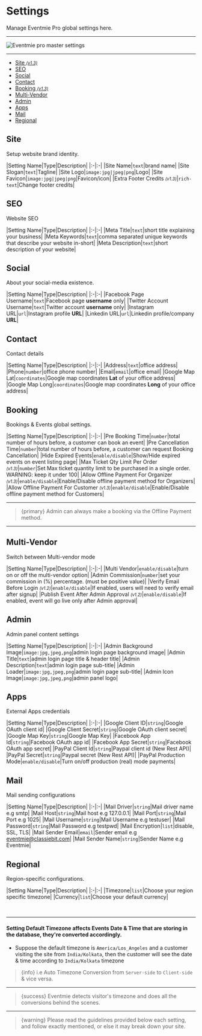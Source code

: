 # Settings

Manage Eventmie Pro global settings here.

---

![Eventmie pro master settings](/images/20-admin-settings.webp "Eventmie pro master settings")

---


- [Site <small>*(v1.3)*</small>](#Site)
- [SEO](#SEO)
- [Social](#Social)
- [Contact](#Contact)
- [Booking <small>*(v1.3)*</small>](#Booking)
- [Multi-Vendor](#Multi-Vendor)
- [Admin](#Admin)
- [Apps](#Apps)
- [Mail](#Mail)
- [Regional](#Regional)

<a name="Site"></a>
## Site

Setup website brand identity.


|Setting Name|Type|Description|
|:-|:-|
|Site Name|`text`|brand name|
|Site Slogan|`text`|Tagline|
|Site Logo|`image:jpg|jpeg|png`|Logo|
|Site Favicon|`image:jpg|jpeg|png`|Favicon/icon|
|Extra Footer Credits <small>*(v1.3)*</small>|`rich-text`|Change footer credits|



<a name="SEO"></a>
## SEO

Website SEO


|Setting Name|Type|Description|
|:-|:-|
|Meta Title|`text`|short title explaining your business|
|Meta Keywords|`text`|comma separated unique keywords that describe your website in-short|
|Meta Description|`text`|short description of your website|



<a name="Social"></a>
## Social

About your social-media existence.


|Setting Name|Type|Description|
|:-|:-|
|Facebook Page Username|`text`|Facebook page **username** only|
|Twitter Account Username|`text`|Twitter account **username** only|
|Instagram URL|`url`|Instagram profile **URL**|
|Linkedin URL|`url`|Linkedin profile/company **URL**|




<a name="Contact"></a>
## Contact

Contact details


|Setting Name|Type|Description|
|:-|:-|
|Address|`text`|office address|
|Phone|`number`|office phone number|
|Email|`email`|office email|
|Google Map Lat|`coordinates`|Google map coordinates **Lat** of your office address| 
|Google Map Long|`coordinates`|Google map coordinates **Long** of your office address| 




<a name="Booking"></a>
## Booking

Bookings & Events global settings.


|Setting Name|Type|Description|
|:-|:-|
|Pre Booking Time|`number`|total number of hours before, a customer can book an event|
|Pre Cancellation Time|`number`|total number of hours before, a customer can request Booking Cancellation|
|Hide Expired Events|`enable/disable`|Show/Hide expired events on event listing page|
|Max Ticket Qty Limit Per Order <small>*(v1.3)*</small>|`number`|Set Max ticket quantity limit to be purchased in a single order. WARNING: keep it under 100|
|Allow Offline Payment For Organizer <small>*(v1.3)*</small>|`enable/disable`|Enable/Disable offline payment method for Organizers|
|Allow Offline Payment For Customer <small>*(v1.3)*</small>|`enable/disable`|Enable/Disable offline payment method for Customers|

---

>{primary} Admin can always make a booking via the Offline Payment method.

---

<a name="Multi-Vendor"></a>
## Multi-Vendor

Switch between Multi-vendor mode

|Setting Name|Type|Description|
|:-|:-|
|Multi Vendor|`enable/disable`|turn on or off the multi-vendor option|
|Admin Commission|`number`|set your commission in (%) percentage. (must be positive value)|
|Verify Email Before Login <small>*(v1.2)*</small>|`enable/disable`|If enabled, users will need to verify email after signup|
|Publish Event After Admin Approval <small>*(v1.2)*</small>|`enable/disable`|If enabled, event will go live only after Admin approval|



<a name="Admin"></a>
## Admin

Admin panel content settings


|Setting Name|Type|Description|
|:-|:-|
|Admin Background Image|`image:jpg,jpeg,png`|admin login page background image|
|Admin Title|`text`|admin login page title & header title|
|Admin Description|`text`|admin login page sub-title|
|Admin Loader|`image:jpg,jpeg,png`|admin login page sub-title|
|Admin Icon Image|`image:jpg,jpeg,png`|admin panel logo|







<a name="Apps"></a>
## Apps

External Apps credentials


|Setting Name|Type|Description|
|:-|:-|
|Google Client ID|`string`|Google OAuth client id|
|Google Client Secret|`string`|Google OAuth client secret|
|Google Map Key|`string`|Google Map Key|
|Facebook App Id|`string`|Facebook OAuth app id|
|Facebook App Secret|`string`|Facebook OAuth app secret|
|PayPal Client Id|`string`|Paypal client id (New Rest API)|
|PayPal Secret|`string`|Paypal secret (New Rest API)|
|PayPal Production Mode|`enable/disable`|Turn on/off production (real) mode payments|






<a name="Mail"></a>
## Mail

Mail sending configurations


|Setting Name|Type|Description|
|:-|:-|
|Mail Driver|`string`|Mail driver name e.g smtp|
|Mail Host|`string`|Mail host e.g 127.0.0.1|
|Mail Port|`string`|Mail Port e.g 1025|
|Mail Username|`string`|Mail Username e.g testuser|
|Mail Password|`string`|Mail Password e.g testpwd|
|Mail Encryption|`list`|disable, SSL, TLS|
|Mail Sender Email|`email`|Sender email e.g eventmie@classiebit.com|
|Mail Sender Name|`string`|Sender Name e.g Eventmie|






<a name="Regional"></a>
## Regional

Region-specific configurations.


|Setting Name|Type|Description|
|:-|:-|
|Timezone|`list`|Choose your region specific timezone|
|Currency|`list`|Choose your default currency|


<br>

---

#### Setting Default Timezone affects Events Date & Time that are storing in the database, they're converted accordingly.

- Suppose the default timezone is `America/Los_Angeles` and a customer visiting the site from `India/Kolkata`, then the customer will see the date & time according to `India/Kolkata` timezone

>{info} i.e Auto Timezone Conversion from `Server-side` to `Client-side` & vice versa.

---

> {success} Eventmie detects visitor's timezone and does all the conversions behind the scenes.

---

> {warning} Please read the guidelines provided below each setting, and follow exactly mentioned, or else it may break down your site.

